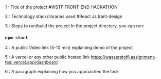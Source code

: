 1 : Title of the project
#WSTF FRONT-END HACKATHON


2 : Technology stack/libraries used
   #React Js
   #ant-design


3 : Steps to run/build the project
In the project directory, you can run:
### `npm start`

4 : A public Video link (5-10 min) explaining demo of the project

5 : A vercel or any other public hosted link
https://wasserstoff-assignment-teal.vercel.app/dashboard

6 : A paragraph explaining how you approached the task





